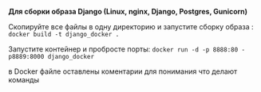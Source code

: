 **Для сборки образа  Django (Linux, nginx, Django, Postgres, Gunicorn)**

Скопируйте все файлы в одну директорию и запустите сборку образа : `docker build -t django_docker .`

Запустите контейнер и пробросте порты: `docker run -d -p 8888:80 -p8889:8000 django_docker`

 в Docker файле оставлены коментарии для понимания что делают команды 